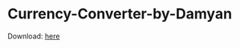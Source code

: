 # Currency-Converter-by-Damyan

Download: [here](https://github.com/DamyanAlexandrov/Currency-Converter-by-Damyan/releases)
